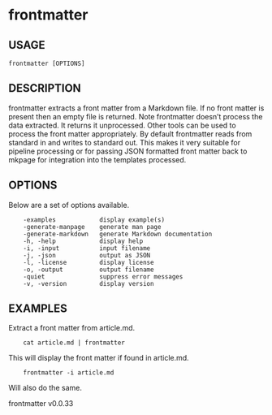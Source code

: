 
# frontmatter

## USAGE

	frontmatter [OPTIONS]

## DESCRIPTION


frontmatter extracts a front matter from a Markdown file. If no front 
matter is present then an empty file is returned. Note frontmatter doesn’t
process the data extracted. It returns it unprocessed. Other tools can be 
used to process the front matter appropriately. By default frontmatter 
reads from standard in and writes to standard out. This makes it very 
suitable for pipeline processing or for passing JSON formatted front 
matter back to mkpage for integration into the templates processed.


## OPTIONS

Below are a set of options available.

```
    -examples            display example(s)
    -generate-manpage    generate man page
    -generate-markdown   generate Markdown documentation
    -h, -help            display help
    -i, -input           input filename
    -j, -json            output as JSON
    -l, -license         display license
    -o, -output          output filename
    -quiet               suppress error messages
    -v, -version         display version
```


## EXAMPLES


Extract a front matter from article.md.

```
    cat article.md | frontmatter
```

This will display the front matter if found in article.md.

```
    frontmatter -i article.md
```

Will also do the same.


frontmatter v0.0.33
